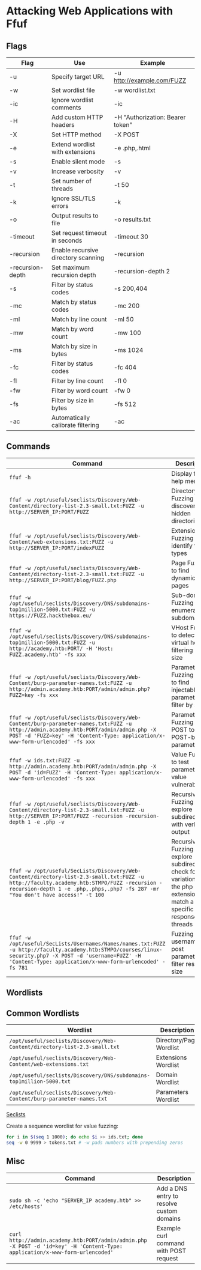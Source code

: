 # Attacking Web Applications with Ffuf

## Flags

| Flag    | Use                            | Example                     |
|---------|--------------------------------|-----------------------------|
| -u      | Specify target URL             | -u http://example.com/FUZZ  |
| -w      | Set wordlist file              | -w wordlist.txt             |
| -ic     | Ignore wordlist comments       | -ic                         |
| -H      | Add custom HTTP headers        | -H "Authorization: Bearer token" |
| -X      | Set HTTP method                | -X POST                     |
| -e      | Extend wordlist with extensions | -e .php,.html              |
| -s      | Enable silent mode             | -s                          |
| -v      | Increase verbosity             | -v                          |
| -t      | Set number of threads          | -t 50                       |
| -k      | Ignore SSL/TLS errors          | -k                          |
| -o      | Output results to file         | -o results.txt              |
| -timeout | Set request timeout in seconds | -timeout 30                |
| -recursion | Enable recursive directory scanning | -recursion          |
| -recursion-depth | Set maximum recursion depth   | -recursion-depth 2  |
| -s      | Filter by status codes         | -s 200,404                  |
| -mc     | Match by status codes          | -mc 200                     |
| -ml     | Match by line count            | -ml 50                      |
| -mw     | Match by word count            | -mw 100                     |
| -ms     | Match by size in bytes         | -ms 1024                    |
| -fc     | Filter by status codes         | -fc 404                     |
| -fl     | Filter by line count           | -fl 0                       |
| -fw     | Filter by word count           | -fw 0                       |
| -fs     | Filter by size in bytes        | -fs 512                     |
| -ac     | Automatically calibrate filtering | -ac                      |

## Commands

| Command | Description |
|---------|-------------|
| `ffuf -h` | Display ffuf help menu |
| `ffuf -w /opt/useful/seclists/Discovery/Web-Content/directory-list-2.3-small.txt:FUZZ -u http://SERVER_IP:PORT/FUZZ` | Directory Fuzzing to discover hidden directories |
| `ffuf -w /opt/useful/seclists/Discovery/Web-Content/web-extensions.txt:FUZZ -u http://SERVER_IP:PORT/indexFUZZ` | Extension Fuzzing to identify file types |
| `ffuf -w /opt/useful/seclists/Discovery/Web-Content/directory-list-2.3-small.txt:FUZZ -u http://SERVER_IP:PORT/blog/FUZZ.php` | Page Fuzzing to find dynamic pages |
| `ffuf -w /opt/useful/seclists/Discovery/DNS/subdomains-top1million-5000.txt:FUZZ -u https://FUZZ.hackthebox.eu/` | Sub-domain Fuzzing to enumerate subdomains |
| `ffuf -w /opt/useful/seclists/Discovery/DNS/subdomains-top1million-5000.txt:FUZZ -u http://academy.htb:PORT/ -H 'Host: FUZZ.academy.htb' -fs xxx` | VHost Fuzzing to detect virtual hosts, filtering by size |
| `ffuf -w /opt/useful/seclists/Discovery/Web-Content/burp-parameter-names.txt:FUZZ -u http://admin.academy.htb:PORT/admin/admin.php?FUZZ=key -fs xxx` | Parameter Fuzzing - GET to find injectable parameters, filter by size |
| `ffuf -w /opt/useful/seclists/Discovery/Web-Content/burp-parameter-names.txt:FUZZ -u http://admin.academy.htb:PORT/admin/admin.php -X POST -d 'FUZZ=key' -H 'Content-Type: application/x-www-form-urlencoded' -fs xxx` | Parameter Fuzzing - POST to test POST-based parameters |
| `ffuf -w ids.txt:FUZZ -u http://admin.academy.htb:PORT/admin/admin.php -X POST -d 'id=FUZZ' -H 'Content-Type: application/x-www-form-urlencoded' -fs xxx` | Value Fuzzing to test parameter value vulnerabilities |
| `ffuf -w /opt/useful/seclists/Discovery/Web-Content/directory-list-2.3-small.txt:FUZZ -u http://SERVER_IP:PORT/FUZZ -recursion -recursion-depth 1 -e .php -v` | Recursive Fuzzing to explore subdirectories with verbose output |
| `ffuf -w /opt/useful/SecLists/Discovery/Web-Content/directory-list-2.3-small.txt:FUZZ -u http://faculty.academy.htb:STMPO/FUZZ -recursion -recursion-depth 1 -e .php,.phps,.php7 -fs 287 -mr "You don't have access!" -t 100` | Recursive Fuzzing to explore subdirectories, check for variation of the php extensions, match a specific response, 100 threads |
| `ffuf -w /opt/useful/SecLists/Usernames/Names/names.txt:FUZZ -u http://faculty.academy.htb:STMPO/courses/linux-security.php7 -X POST -d 'username=FUZZ' -H 'Content-Type: application/x-www-form-urlencoded' -fs 781` | Fuzzing the username post parameter and filter response size |

## Wordlists

## Common Wordlists

| Wordlist                                      | Description            |
|-----------------------------------------------|------------------------|
| `/opt/useful/seclists/Discovery/Web-Content/directory-list-2.3-small.txt` | Directory/Page Wordlist |
| `/opt/useful/seclists/Discovery/Web-Content/web-extensions.txt` | Extensions Wordlist    |
| `/opt/useful/seclists/Discovery/DNS/subdomains-top1million-5000.txt` | Domain Wordlist         |
| `/opt/useful/seclists/Discovery/Web-Content/burp-parameter-names.txt` | Parameters Wordlist     |

[Seclists](https://github.com/danielmiessler/SecLists)

Create a sequence wordlist for value fuzzing:
```bash
for i in $(seq 1 1000); do echo $i >> ids.txt; done
seq -w 0 9999 > tokens.txt # -w pads numbers with prepending zeros
```

## Misc

| Command | Description |
|---------|-------------|
| `sudo sh -c 'echo "SERVER_IP academy.htb" >> /etc/hosts'` | Add a DNS entry to resolve custom domains |
| `curl http://admin.academy.htb:PORT/admin/admin.php -X POST -d 'id=key' -H 'Content-Type: application/x-www-form-urlencoded'` | Example curl command with POST request |